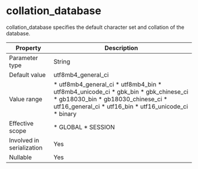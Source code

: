 collation_database 
=======================================

collation_database specifies the default character set and collation of the database. 


|       **Property**        |                                                                                                                                                                                                                                                                                           **Description**                                                                                                                                                                                                                                                                                           |
|---------------------------|-----------------------------------------------------------------------------------------------------------------------------------------------------------------------------------------------------------------------------------------------------------------------------------------------------------------------------------------------------------------------------------------------------------------------------------------------------------------------------------------------------------------------------------------------------------------------------------------------------|
| Parameter type            | String                                                                                                                                                                                                                                                                                                                                                                                                                                                                                                                                                                                              |
| Default value             | utf8mb4_general_ci                                                                                                                                                                                                                                                                                                                                                                                                                                                                                                                                                                                  |
| Value range               | * utf8mb4_general_ci   * utf8mb4_bin   * utf8mb4_unicode_ci   * gbk_bin   * gbk_chinese_ci   * gb18030_bin   * gb18030_chinese_ci   * utf16_general_ci   * utf16_bin   * utf16_unicode_ci   * binary    |
| Effective scope           | * GLOBAL   * SESSION                                                                                                                                                                                                                                                                                                                                                                                                                                                                                             |
| Involved in serialization | Yes                                                                                                                                                                                                                                                                                                                                                                                                                                                                                                                                                                                                 |
| Nullable                  | Yes                                                                                                                                                                                                                                                                                                                                                                                                                                                                                                                                                                                                 |


